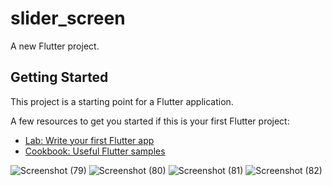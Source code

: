 # slider_screen

A new Flutter project.

## Getting Started

This project is a starting point for a Flutter application.

A few resources to get you started if this is your first Flutter project:

- [Lab: Write your first Flutter app](https://flutter.dev/docs/get-started/codelab)
- [Cookbook: Useful Flutter samples](https://flutter.dev/docs/cookbook)



![Screenshot (79)](https://user-images.githubusercontent.com/97513422/150650764-74098a9a-4b64-4ab6-918f-f166ab7a5ea4.png)
![Screenshot (80)](https://user-images.githubusercontent.com/97513422/150650765-ce562913-6577-4d50-96d8-9f228d542824.png)
![Screenshot (81)](https://user-images.githubusercontent.com/97513422/150650766-4310e994-5c06-421e-a276-4e9807a57059.png)
![Screenshot (82)](https://user-images.githubusercontent.com/97513422/150650768-34f12854-d57c-4c83-8cd6-8d5de3f42c3f.png)
